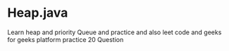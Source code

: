 # Heap.java
Learn heap and priority Queue and practice
and also leet code and geeks for geeks platform practice 20 Question
